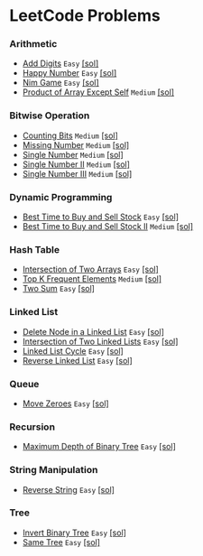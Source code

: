 # LeetCode Problems

### Arithmetic
* [Add Digits](https://leetcode.com/problems/add-digits/) `Easy` [[sol]](ADD_DIGITS.txt)
* [Happy Number](https://leetcode.com/problems/happy-number/) `Easy` [[sol]](HAPPY_NUMBER.txt)
* [Nim Game](https://leetcode.com/problems/nim-game/) `Easy` [[sol]](NIM_GAME.txt)
* [Product of Array Except Self](https://leetcode.com/problems/product-of-array-except-self/) `Medium` [[sol]](PRODUCT_OF_ARRAY_EXCEPT_SELF.txt)

### Bitwise Operation
* [Counting Bits](https://leetcode.com/problems/counting-bits/) `Medium` [[sol]](COUNTING_BITS.txt)
* [Missing Number](https://leetcode.com/problems/missing-number/) `Medium` [[sol]](MISSING_NUMBER.txt)
* [Single Number](https://leetcode.com/problems/single-number/) `Medium` [[sol]](SINGLE_NUMBER.txt)
* [Single Number II](https://leetcode.com/problems/single-number-ii/) `Medium` [[sol]](SINGLE_NUMBER_II.txt)
* [Single Number III](https://leetcode.com/problems/single-number-iii/) `Medium` [[sol]](SINGLE_NUMBER_III.txt)

### Dynamic Programming
* [Best Time to Buy and Sell Stock](https://leetcode.com/problems/best-time-to-buy-and-sell-stock/) `Easy` [[sol]](BEST_TIME_TO_BUY_AND_SELL_STOCK.txt)
* [Best Time to Buy and Sell Stock II](https://leetcode.com/problems/best-time-to-buy-and-sell-stock-ii/) `Medium` [[sol]](BEST_TIME_TO_BUY_AND_SELL_STOCK_II.txt)

### Hash Table
* [Intersection of Two Arrays](https://leetcode.com/problems/intersection-of-two-arrays/) `Easy` [[sol]](INTERSECT_TWO_ARRAYS.txt)
* [Top K Frequent Elements](https://leetcode.com/problems/top-k-frequent-elements/) `Medium` [[sol]](TOP_K_FREQUENT-ELEMENTS.txt)
* [Two Sum](https://leetcode.com/problems/two-sum/) `Easy` [[sol]](TWO_SUM.txt)

### Linked List
* [Delete Node in a Linked List](https://leetcode.com/problems/delete-node-in-a-linked-list/) `Easy` [[sol]](DELETE_NODE_IN_A_LINKED_LIST.txt)
* [Intersection of Two Linked Lists](https://leetcode.com/problems/intersection-of-two-linked-lists/) `Easy` [[sol]](INTERSECTION_OF_TWO_LINKED_LISTS.txt)
* [Linked List Cycle](https://leetcode.com/problems/linked-list-cycle/) `Easy` [[sol]](LINKED_LIST_CYCLE.txt)
* [Reverse Linked List](https://leetcode.com/problems/reverse-linked-list/) `Easy` [[sol]](REVERSE_LINKED_LIST.txt)

### Queue
* [Move Zeroes](https://leetcode.com/problems/move-zeroes/) `Easy` [[sol]](MOVE_ZEROES.txt)

### Recursion
* [Maximum Depth of Binary Tree](https://leetcode.com/problems/maximum-depth-of-binary-tree/) `Easy` [[sol]](MAXIMUM_DEPTH_OF_BINARY_TREE.txt)

### String Manipulation
* [Reverse String](https://leetcode.com/problems/reverse-string/) `Easy` [[sol]](REVERSE_STRING.txt)

### Tree
* [Invert Binary Tree](https://leetcode.com/problems/invert-binary-tree/) `Easy` [[sol]](INVERT_BINARY_TREE.txt)
* [Same Tree](https://leetcode.com/problems/same-tree/) `Easy` [[sol]](SAME_TREE.txt)

